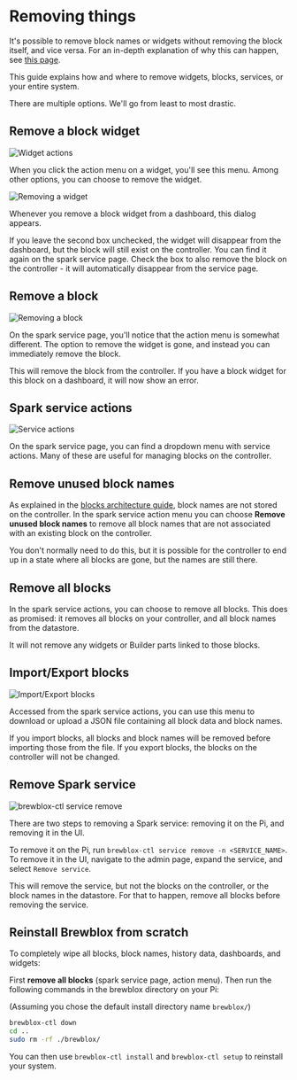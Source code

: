 # Removing things

It's possible to remove block names or widgets without removing the block itself, and vice versa.
For an in-depth explanation of why this can happen, see [this page](./blocks_architecture.md).

This guide explains how and where to remove widgets, blocks, services, or your entire system.

There are multiple options. We'll go from least to most drastic.

## Remove a block widget

![Widget actions](../images/widget-actions.png)

When you click the action menu on a widget, you'll see this menu.
Among other options, you can choose to remove the widget.

![Removing a widget](../images/removing-widget.png)

Whenever you remove a block widget from a dashboard, this dialog appears.

If you leave the second box unchecked, the widget will disappear from the dashboard, but the block will still exist on the controller. You can find it again on the spark service page.
Check the box to also remove the block on the controller - it will automatically disappear from the service page.

## Remove a block

![Removing a block](../images/removing-block.png)

On the spark service page, you'll notice that the action menu is somewhat different.
The option to remove the widget is gone, and instead you can immediately remove the block.

This will remove the block from the controller. If you have a block widget for this block on a dashboard, it will now show an error.

## Spark service actions

![Service actions](../images/spark-actions.png)

On the spark service page, you can find a dropdown menu with service actions. Many of these are useful for managing blocks on the controller.

## Remove unused block names

As explained in the [blocks architecture guide](./blocks_architecture.md), block names are not stored on the controller. In the spark service action menu you can choose **Remove unused block names** to remove all block names that are not associated with an existing block on the controller.

You don't normally need to do this, but it is possible for the controller to end up in a state where all blocks are gone, but the names are still there.

## Remove all blocks

In the spark service actions, you can choose to remove all blocks. This does as promised: it removes all blocks on your controller, and all block names from the datastore.

It will not remove any widgets or Builder parts linked to those blocks.

## Import/Export blocks

![Import/Export blocks](../images/import-export-blocks.png)

Accessed from the spark service actions, you can use this menu to download or upload a JSON file containing all block data and block names.

If you import blocks, all blocks and block names will be removed before importing those from the file. If you export blocks, the blocks on the controller will not be changed.

## Remove Spark service

![brewblox-ctl service remove](../images/removing-service-ctl.png)

There are two steps to removing a Spark service: removing it on the Pi, and removing it in the UI.

To remove it on the Pi, run `brewblox-ctl service remove -n <SERVICE_NAME>`.
To remove it in the UI, navigate to the admin page, expand the service, and select `Remove service`.

This will remove the service, but not the blocks on the controller, or the block names in the datastore. For that to happen, remove all blocks before removing the service.

## Reinstall Brewblox from scratch

To completely wipe all blocks, block names, history data, dashboards, and widgets:

First **remove all blocks** (spark service page, action menu).
Then run the following commands in the brewblox directory on your Pi:

(Assuming you chose the default install directory name `brewblox/`)

```sh
brewblox-ctl down
cd ..
sudo rm -rf ./brewblox/
```

You can then use `brewblox-ctl install` and `brewblox-ctl setup` to reinstall your system.
